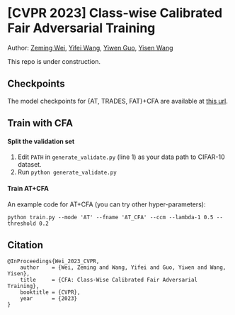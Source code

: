 # [CVPR 2023] Class-wise Calibrated Fair Adversarial Training

Author: [Zeming Wei](https://weizeming.github.io), [Yifei Wang](https://yifeiwang.me), [Yiwen Guo](https://yiwenguo.github.io), [Yisen Wang](https://yisenwang.github.io)


This repo is under construction.

## Checkpoints
The model checkpoints for {AT, TRADES, FAT}+CFA are available at [this url](https://drive.google.com/drive/folders/1uHJTVmZ4EgDqXoShbjgwJfCRFYPFeq_F?usp=sharing).

## Train with CFA

#### Split the validation set
1. Edit ``PATH`` in ``generate_validate.py`` (line 1) as your data path to CIFAR-10 dataset.
2. Run ``python generate_validate.py``

#### Train AT+CFA
An example code for AT+CFA (you can try other hyper-parameters):
```
python train.py --mode 'AT' --fname 'AT_CFA' --ccm --lambda-1 0.5 --threshold 0.2 
```



## Citation
```
@InProceedings{Wei_2023_CVPR,
    author    = {Wei, Zeming and Wang, Yifei and Guo, Yiwen and Wang, Yisen},
    title     = {CFA: Class-Wise Calibrated Fair Adversarial Training},
    booktitle = {CVPR},
    year      = {2023}
}
```
